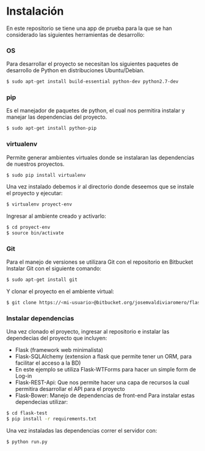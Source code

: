 # Instalación

En este repositorio se tiene una app de prueba para la que se han considerado las siguientes herramientas de desarrollo:
### OS
 Para desarrollar el proyecto se necesitan los siguientes paquetes de desarrollo de Python en distribuciones Ubuntu/Debian.

```sh
$ sudo apt-get install build-essential python-dev python2.7-dev
```
 
### pip
Es el manejador de paquetes de python, el cual nos permitira instalar y manejar las dependencias del proyecto.

```sh
$ sudo apt-get install python-pip
```
### virtualenv
Permite generar ambientes virtuales donde se instalaran las dependencias de nuestros proyectos.

```sh
$ sudo pip install virtualenv
```
Una vez instalado debemos ir al directorio donde deseemos que se instale el proyecto y ejecutar:
```sh
$ virtualenv proyect-env
```
Ingresar al ambiente creado y activarlo:
```sh
$ cd proyect-env
$ source bin/activate
```
### Git
Para el manejo de versiones se utilizara Git con el repositorio en Bitbucket
Instalar Git con el siguiente comando:
```sh
$ sudo apt-get install git
```
Y clonar el proyecto en el ambiente virtual:
```sh
$ git clone https://<mi-usuario>@bitbucket.org/josemvaldiviaromero/flask-test.git
```
### Instalar dependencias
Una vez clonado el proyecto, ingresar al repositorio e instalar las dependecias del proyecto que incluyen:
- Flask (framework web minimalista)
- Flask-SQLAlchemy (extension a flask que permite tener un ORM, para facilitar el acceso a la BD)
- En este ejemplo se utiliza Flask-WTForms para hacer un simple form de Log-in
- Flask-REST-Api: Que nos permite hacer una capa de recursos la cual permitira desarrollar el API para el proyecto
- Flask-Bower: Manejo de dependencias de front-end
Para instalar estas dependecias utilizar:
```sh
$ cd flask-test
$ pip install -r requirements.txt
```
Una vez instaladas las dependencias correr el servidor con:
```sh
$ python run.py
```
